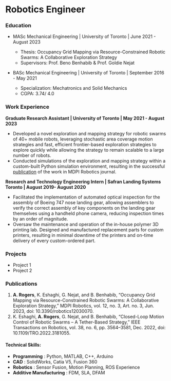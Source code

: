 # Robotics Engineer

### Education
- MASc Mechanical Engineering | University of Toronto | June 2021 - August 2023
    - Thesis: Occupancy Grid Mapping via Resource-Constrained Robotic Swarms: A Collaborative Exploration Strategy
    - Supervisors: Prof. Beno Benhabib & Prof. Goldie Nejat

- BASc Mechanical Engineering | University of Toronto | September 2016 - May 2021
    - Specialization: Mechatronics and Solid Mechanics
    - CGPA: 3.74/ 4.0

### Work Experience
**Graduate Research Assistant | University of Toronto | May 2021 - August 2023**
- Developed a novel exploration and mapping strategy for robotic swarms of 40+ mobile robots, leveraging stochastic area coverage motion strategies and fast, efficient frontier-based exploration strategies to explore quickly while allowing the strategy to remain scalable to a large number of robots.
- Conducted simulations of the exploration and mapping strategy within a custom-built Python simulation environment, resulting in the successful [publication](https://www.mdpi.com/2218-6581/12/3/70) of the work in MDPI Robotics journal.

**Research and Technology Engineering Intern | Safran Landing Systems Toronto | August 2019- August 2020**
- Facilitated the implementation of automated optical inspection for the assembly of Boeing 747 nose landing gear, allowing assemblers to verify the correct assembly of key components on the landing gear themselves using a handheld phone camera, reducing inspection times by an order of magnitude.
- Oversaw the maintenance and operation of the in-house polymer 3D printing lab. Designed and manufactured replacement parts for custom printers, resulting in minimal downtime of the printers and on-time delivery of every custom-ordered part.

### Projects
- Project 1
- Project 2

### Publications
1. **A. Rogers**, K. Eshaghi, G. Nejat, and B. Benhabib, “Occupancy Grid Mapping via Resource-Constrained Robotic Swarms: A Collaborative Exploration Strategy,” MDPI Robotics, vol. 12, no. 3, Art. no. 3, Jun. 2023, doi: 10.3390/robotics12030070.
2. K. Eshaghi, **A. Rogers**, G. Nejat, and B. Benhabib, “Closed-Loop Motion Control of Robotic Swarms – A Tether-Based Strategy,” IEEE Transactions on Robotics, vol. 38, no. 6, pp. 3564–3581, Dec. 2022, doi: 10.1109/TRO.2022.3181055. 


#### Technical Skills: 
- **Programming** : Python, MATLAB, C++, Arduino   
- **CAD** : SolidWorks, Catia V5, Fusion 360   
- **Robotics** : Sensor Fusion, Motion Planning, ROS Experience
- **Additive Manufacturing** : FDM, SLA, DFAM


